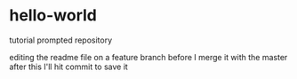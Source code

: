 # hello-world
tutorial prompted repository

editing the readme file on a feature branch before I merge it with the master
after this I'll hit commit to save it
